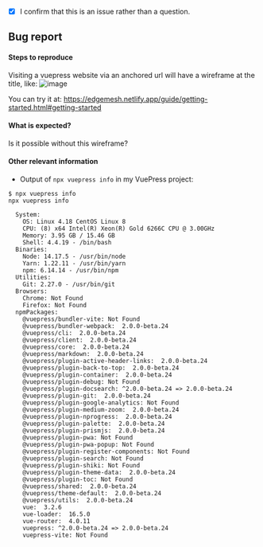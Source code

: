<!-- Please don't delete this template or we'll close your issue -->
<!-- Before creating an issue please make sure you are using the latest version of VuePress. -->

<!-- Please confirm you will submit an issue. -->
<!-- Issues which contain questions or support requests will be closed. -->
<!-- (Update "[ ]" to "[x]" to check a box) -->

- [x] I confirm that this is an issue rather than a question.

<!-- Please ask questions via following several ways. -->
<!-- https://vue-land.js.org/ -->
<!-- https://forum.vuejs.org/ -->
<!-- https://stackoverflow.com/questions/ask?tags=vuepress -->

## Bug report

#### Steps to reproduce
Visiting a vuepress website via an anchored url will have a wireframe at the title, like:
![image](https://user-images.githubusercontent.com/43004096/152712786-80979f7f-6b87-452e-b061-aeca6eb13551.png)

You can try it at: https://edgemesh.netlify.app/guide/getting-started.html#getting-started

<!-- If you are reporting a bug that can ONLY be reproduced on your repository, PLEASE provide this repo link. That takes guessing work out of the way and saves us time. -->

<!-- If your repo isn't public, you can use `codesandbox` or `yarn create vuepress` to create a minimal reproduction -->

#### What is expected?
Is it possible without this wireframe?

#### Other relevant information

- Output of `npx vuepress info` in my VuePress project:
```
$ npx vuepress info
npx vuepress info

  System:
    OS: Linux 4.18 CentOS Linux 8
    CPU: (8) x64 Intel(R) Xeon(R) Gold 6266C CPU @ 3.00GHz
    Memory: 3.95 GB / 15.46 GB
    Shell: 4.4.19 - /bin/bash
  Binaries:
    Node: 14.17.5 - /usr/bin/node
    Yarn: 1.22.11 - /usr/bin/yarn
    npm: 6.14.14 - /usr/bin/npm
  Utilities:
    Git: 2.27.0 - /usr/bin/git
  Browsers:
    Chrome: Not Found
    Firefox: Not Found
  npmPackages:
    @vuepress/bundler-vite: Not Found
    @vuepress/bundler-webpack:  2.0.0-beta.24 
    @vuepress/cli:  2.0.0-beta.24 
    @vuepress/client:  2.0.0-beta.24 
    @vuepress/core:  2.0.0-beta.24 
    @vuepress/markdown:  2.0.0-beta.24 
    @vuepress/plugin-active-header-links:  2.0.0-beta.24 
    @vuepress/plugin-back-to-top:  2.0.0-beta.24 
    @vuepress/plugin-container:  2.0.0-beta.24 
    @vuepress/plugin-debug: Not Found
    @vuepress/plugin-docsearch: ^2.0.0-beta.24 => 2.0.0-beta.24 
    @vuepress/plugin-git:  2.0.0-beta.24 
    @vuepress/plugin-google-analytics: Not Found
    @vuepress/plugin-medium-zoom:  2.0.0-beta.24 
    @vuepress/plugin-nprogress:  2.0.0-beta.24 
    @vuepress/plugin-palette:  2.0.0-beta.24 
    @vuepress/plugin-prismjs:  2.0.0-beta.24 
    @vuepress/plugin-pwa: Not Found
    @vuepress/plugin-pwa-popup: Not Found
    @vuepress/plugin-register-components: Not Found
    @vuepress/plugin-search: Not Found
    @vuepress/plugin-shiki: Not Found
    @vuepress/plugin-theme-data:  2.0.0-beta.24 
    @vuepress/plugin-toc: Not Found
    @vuepress/shared:  2.0.0-beta.24 
    @vuepress/theme-default:  2.0.0-beta.24 
    @vuepress/utils:  2.0.0-beta.24 
    vue:  3.2.6 
    vue-loader:  16.5.0 
    vue-router:  4.0.11 
    vuepress: ^2.0.0-beta.24 => 2.0.0-beta.24 
    vuepress-vite: Not Found
```